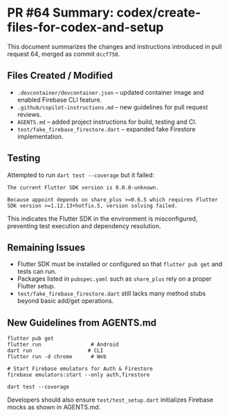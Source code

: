 # PR #64 Summary: codex/create-files-for-codex-and-setup

This document summarizes the changes and instructions introduced in pull request 64, merged as commit `dccf758`.

## Files Created / Modified
- `.devcontainer/devcontainer.json` – updated container image and enabled Firebase CLI feature.
- `.github/copilot-instructions.md` – new guidelines for pull request reviews.
- `AGENTS.md` – added project instructions for build, testing and CI.
- `test/fake_firebase_firestore.dart` – expanded fake Firestore implementation.

## Testing
Attempted to run `dart test --coverage` but it failed:
```
The current Flutter SDK version is 0.0.0-unknown.

Because appoint depends on share_plus >=0.6.5 which requires Flutter SDK version >=1.12.13+hotfix.5, version solving failed.
```
This indicates the Flutter SDK in the environment is misconfigured, preventing test execution and dependency resolution.

## Remaining Issues
- Flutter SDK must be installed or configured so that `flutter pub get` and tests can run.
- Packages listed in `pubspec.yaml` such as `share_plus` rely on a proper Flutter setup.
- `test/fake_firebase_firestore.dart` still lacks many method stubs beyond basic add/get operations.

## New Guidelines from AGENTS.md
```
flutter pub get
flutter run                # Android
dart run                  # CLI
flutter run -d chrome      # Web

# Start Firebase emulators for Auth & Firestore
firebase emulators:start --only auth,firestore

dart test --coverage
```
Developers should also ensure `test/test_setup.dart` initializes Firebase mocks as shown in AGENTS.md.

